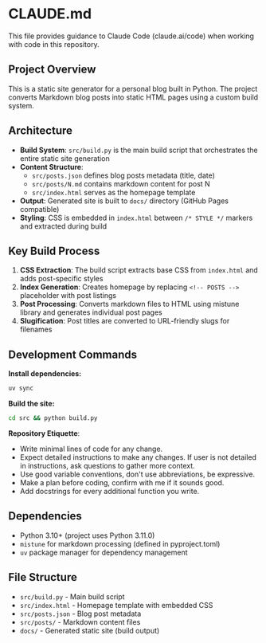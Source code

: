 # CLAUDE.md

This file provides guidance to Claude Code (claude.ai/code) when working with code in this repository.

## Project Overview

This is a static site generator for a personal blog built in Python. The project converts Markdown blog posts into static HTML pages using a custom build system.

## Architecture

- **Build System**: `src/build.py` is the main build script that orchestrates the entire static site generation
- **Content Structure**: 
  - `src/posts.json` defines blog posts metadata (title, date)
  - `src/posts/N.md` contains markdown content for post N
  - `src/index.html` serves as the homepage template
- **Output**: Generated site is built to `docs/` directory (GitHub Pages compatible)
- **Styling**: CSS is embedded in `index.html` between `/* STYLE */` markers and extracted during build

## Key Build Process

1. **CSS Extraction**: The build script extracts base CSS from `index.html` and adds post-specific styles
2. **Index Generation**: Creates homepage by replacing `<!-- POSTS -->` placeholder with post listings
3. **Post Processing**: Converts markdown files to HTML using mistune library and generates individual post pages
4. **Slugification**: Post titles are converted to URL-friendly slugs for filenames

## Development Commands

**Install dependencies:**
```bash
uv sync
```

**Build the site:**
```bash
cd src && python build.py
```

**Repository Etiquette**:
- Write minimal lines of code for any change.
- Expect detailed instructions to make any changes. If user is not detailed in instructions, ask questions to gather more context.
- Use good variable conventions, don't use abbreviations, be expressive.
- Make a plan before coding, confirm with me if it sounds good.
- Add docstrings for every additional function you write.

## Dependencies

- Python 3.10+ (project uses Python 3.11.0)
- `mistune` for markdown processing (defined in pyproject.toml)
- `uv` package manager for dependency management

## File Structure

- `src/build.py` - Main build script
- `src/index.html` - Homepage template with embedded CSS
- `src/posts.json` - Blog post metadata
- `src/posts/` - Markdown content files
- `docs/` - Generated static site (build output)